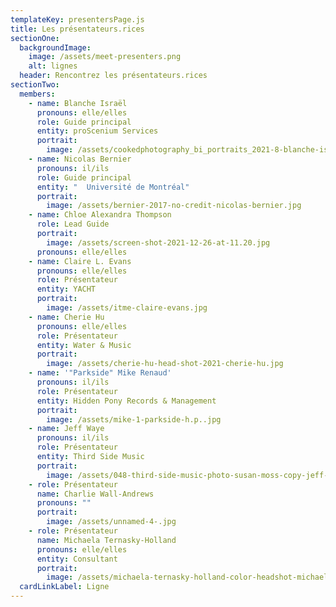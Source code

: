 ```yaml
---
templateKey: presentersPage.js
title: Les présentateurs.rices
sectionOne:
  backgroundImage:
    image: /assets/meet-presenters.png
    alt: lignes
  header: Rencontrez les présentateurs.rices
sectionTwo:
  members:
    - name: Blanche Israël
      pronouns: elle/elles
      role: Guide principal
      entity: proScenium Services
      portrait:
        image: /assets/cookedphotography_bi_portraits_2021-8-blanche-israël.jpg
    - name: Nicolas Bernier
      pronouns: il/ils
      role: Guide principal
      entity: "  Université de Montréal"
      portrait:
        image: /assets/bernier-2017-no-credit-nicolas-bernier.jpg
    - name: Chloe Alexandra Thompson
      role: Lead Guide
      portrait:
        image: /assets/screen-shot-2021-12-26-at-11.20.jpg
      pronouns: elle/elles
    - name: Claire L. Evans
      pronouns: elle/elles
      role: Présentateur
      entity: YACHT
      portrait:
        image: /assets/itme-claire-evans.jpg
    - name: Cherie Hu
      pronouns: elle/elles
      role: Présentateur
      entity: Water & Music
      portrait:
        image: /assets/cherie-hu-head-shot-2021-cherie-hu.jpg
    - name: '"Parkside" Mike Renaud'
      pronouns: il/ils
      role: Présentateur
      entity: Hidden Pony Records & Management
      portrait:
        image: /assets/mike-1-parkside-h.p..jpg
    - name: Jeff Waye
      pronouns: il/ils
      role: Présentateur
      entity: Third Side Music
      portrait:
        image: /assets/048-third-side-music-photo-susan-moss-copy-jeff-waye.jpg
    - role: Présentateur
      name: Charlie Wall-Andrews
      pronouns: ""
      portrait:
        image: /assets/unnamed-4-.jpg
    - role: Présentateur
      name: Michaela Ternasky-Holland
      pronouns: elle/elles
      entity: Consultant
      portrait:
        image: /assets/michaela-ternasky-holland-color-headshot-michaela-ternasky-holland.jpg
  cardLinkLabel: Ligne
---
```

